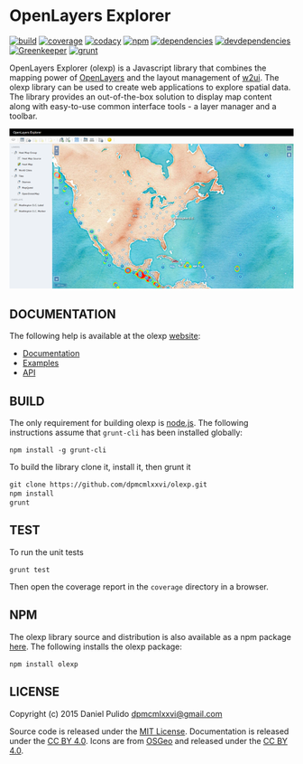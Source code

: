 OpenLayers Explorer
============================================================

[![build](https://travis-ci.org/dpmcmlxxvi/olexp.svg?branch=istanbul-phantom)](https://travis-ci.org/dpmcmlxxvi/olexp)
[![coverage](https://img.shields.io/coveralls/dpmcmlxxvi/olexp/istanbul-phantom.svg)](https://coveralls.io/github/dpmcmlxxvi/olexp?branch=istanbul-phantom)
[![codacy](https://img.shields.io/codacy/grade/df098e3d833a44a3af028f712c4ee75e.svg)](https://www.codacy.com/app/dpmcmlxxvi/olexp?utm_source=github.com&amp;utm_medium=referral&amp;utm_content=dpmcmlxxvi/olexp&amp;utm_campaign=Badge_Grade)
[![npm](https://badge.fury.io/js/olexp.svg)](https://badge.fury.io/js/olexp)
[![dependencies](https://img.shields.io/david/dpmcmlxxvi/olexp.svg)](https://david-dm.org/dpmcmlxxvi/olexp)
[![devdependencies](https://img.shields.io/david/dev/dpmcmlxxvi/olexp/istanbul-phantom.svg)](https://david-dm.org/dpmcmlxxvi/olexp/istanbul-phantom#info=devDependencies)
[![Greenkeeper](https://badges.greenkeeper.io/dpmcmlxxvi/olexp.svg)](https://greenkeeper.io/)
[![grunt](https://cdn.gruntjs.com/builtwith.png)](http://gruntjs.com/)

OpenLayers Explorer (olexp) is a Javascript library that combines the mapping
power of [OpenLayers](http://openlayers.org/) and the layout management of
[w2ui](http://w2ui.com). The olexp library can be used to create web
applications to explore spatial data. The library provides an out-of-the-box
solution to display map content along with easy-to-use common interface tools -
a layer manager and a toolbar.

  ![](docs/web/img/olexp-example-screenshot.png)

DOCUMENTATION
------------------------------------------------------------

The following help is available at the olexp
[website](http://dpmcmlxxvi.github.io/olexp):

- [Documentation](http://dpmcmlxxvi.github.io/olexp/docs/web/)
- [Examples](http://dpmcmlxxvi.github.io/olexp/docs/web/demos.html)
- [API](http://dpmcmlxxvi.github.io/olexp/docs/api/)

BUILD
------------------------------------------------------------

The only requirement for building olexp is [node.js](https://nodejs.org). The
following instructions assume that `grunt-cli` has been installed globally:

    npm install -g grunt-cli

To build the library clone it, install it, then grunt it

    git clone https://github.com/dpmcmlxxvi/olexp.git
    npm install
    grunt

TEST
------------------------------------------------------------

To run the unit tests

    grunt test

Then open the coverage report in the `coverage` directory in a browser.

NPM
------------------------------------------------------------

The olexp library source and distribution is also available as a npm package
[here](https://www.npmjs.com/package/olexp). The following installs the olexp
package:

    npm install olexp

LICENSE
------------------------------------------------------------

Copyright (c) 2015 Daniel Pulido <dpmcmlxxvi@gmail.com>

Source code is released under the [MIT License](http://opensource.org/licenses/MIT).
Documentation is released under the [CC BY 4.0](http://creativecommons.org/licenses/by-sa/4.0/).
Icons are from [OSGeo](http://trac.osgeo.org/osgeo/wiki) and released under the
[CC BY 4.0](http://creativecommons.org/licenses/by-sa/4.0/).
